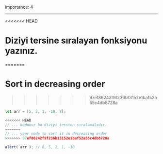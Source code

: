 importance: 4

---

<<<<<<< HEAD
# Diziyi tersine sıralayan fonksiyonu yazınız.
=======
# Sort in decreasing order
>>>>>>> 97ef86242f9f236b13152e1baf52a55c4db8728a

```js
let arr = [5, 2, 1, -10, 8];

<<<<<<< HEAD
// ... kodunuz bu diziyi tersten sıralamalıdır.
=======
// ... your code to sort it in decreasing order
>>>>>>> 97ef86242f9f236b13152e1baf52a55c4db8728a

alert( arr ); // 8, 5, 2, 1, -10
```

